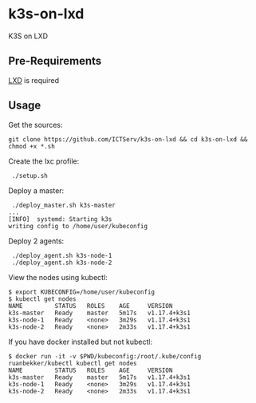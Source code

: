 # k3s-on-lxd

K3S on LXD 

## Pre-Requirements

[LXD](https://linuxcontainers.org/lxd/getting-started-cli/) is required

## Usage

Get the sources:

```
git clone https://github.com/ICTServ/k3s-on-lxd && cd k3s-on-lxd && chmod +x *.sh

```

Create the lxc profile:

```
 ./setup.sh
```

Deploy a master:

```
 ./deploy_master.sh k3s-master
...
[INFO]  systemd: Starting k3s
writing config to /home/user/kubeconfig
```

Deploy 2 agents:

```
 ./deploy_agent.sh k3s-node-1
 ./deploy_agent.sh k3s-node-2
```

View the nodes using kubectl:

```
$ export KUBECONFIG=/home/user/kubeconfig
$ kubectl get nodes
NAME         STATUS   ROLES    AGE     VERSION
k3s-master   Ready    master   5m17s   v1.17.4+k3s1
k3s-node-1   Ready    <none>   3m29s   v1.17.4+k3s1
k3s-node-2   Ready    <none>   2m33s   v1.17.4+k3s1
```

If you have docker installed but not kubectl:

```
$ docker run -it -v $PWD/kubeconfig:/root/.kube/config ruanbekker/kubectl kubectl get nodes
NAME         STATUS   ROLES    AGE     VERSION
k3s-master   Ready    master   5m17s   v1.17.4+k3s1
k3s-node-1   Ready    <none>   3m29s   v1.17.4+k3s1
k3s-node-2   Ready    <none>   2m33s   v1.17.4+k3s1
```
